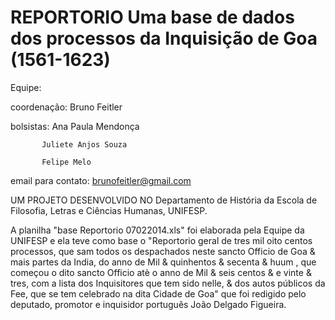 # REPORTORIO Uma base de dados dos processos da Inquisição de Goa (1561-1623)

Equipe:

coordenação: Bruno Feitler

bolsistas: Ana Paula Mendonça
           
           Juliete Anjos Souza
           
           Felipe Melo

email para contato: brunofeitler@gmail.com

UM PROJETO DESENVOLVIDO NO Departamento de História da Escola de Filosofia, Letras e Ciências Humanas, UNIFESP.

A planilha "base Reportorio 07022014.xls" foi elaborada pela Equipe da UNIFESP e ela teve como base o "Reportorio geral de tres mil oito centos processos, que sam todos os despachados neste sancto Officio de Goa & mais partes da India, do anno de Mil & quinhentos & secenta & huum , que começou o dito sancto Officio atè o anno de Mil & seis centos & e vinte & tres, com a lista dos Inquisitores que tem sido nelle, & dos autos públicos da Fee, que se tem celebrado na dita Cidade de Goa" que foi redigido pelo deputado, promotor e inquisidor português João Delgado Figueira.
